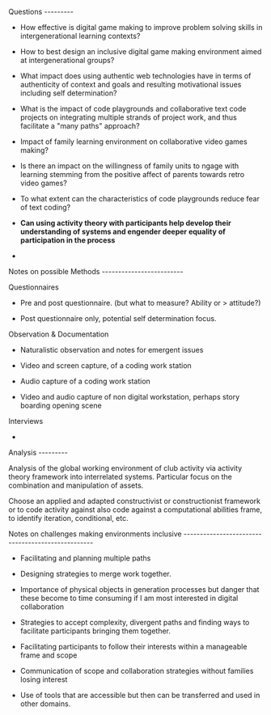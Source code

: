 Questions ---------

-   How effective is digital game making to improve problem solving skills in intergenerational learning contexts?

-   How to best design an inclusive digital game making environment aimed at intergenerational groups?

-   What impact does using authentic web technologies have in terms of authenticity of context and goals and resulting motivational issues including self determination?

-   What is the impact of code playgrounds and collaborative text code projects on integrating multiple strands of project work, and thus facilitate a "many paths" approach?

-   Impact of family learning environment on collaborative video games making?

-   Is there an impact on the willingness of family units to ngage with learning stemming from the positive affect of parents towards retro video games?

-   To what extent can the characteristics of code playgrounds reduce fear of text coding?

-   **Can using activity theory with participants help develop their understanding of systems and engender deeper equality of participation in the process**

-   

Notes on possible Methods -------------------------

Questionnaires

-   Pre and post questionnaire. (but what to measure? Ability or  > attitude?)

-   Post questionnaire only, potential self determination focus.

Observation & Documentation

-   Naturalistic observation and notes for emergent issues

-   Video and screen capture, of a coding work station

-   Audio capture of a coding work station

-   Video and audio capture of non digital workstation, perhaps story boarding opening scene

Interviews

-   

Analysis  ---------

Analysis of the global working environment of club activity via activity theory framework into interrelated systems. Particular focus on the combination and manipulation of assets.

Choose an applied and adapted constructivist or constructionist framework or to code activity against also code against a computational abilities frame, to identify iteration, conditional, etc.

Notes on challenges making environments inclusive  --------------------------------------------------

-   Facilitating and planning multiple paths

-   Designing strategies to merge work together.

-   Importance of physical objects in generation processes but danger that these become to time consuming if I am most interested in digital collaboration

-   Strategies to accept complexity, divergent paths and finding ways to facilitate participants bringing them together.

-   Facilitating participants to follow their interests within a manageable frame and scope

-   Communication of scope and collaboration strategies without families losing interest

-   Use of tools that are accessible but then can be transferred and used in other domains.
